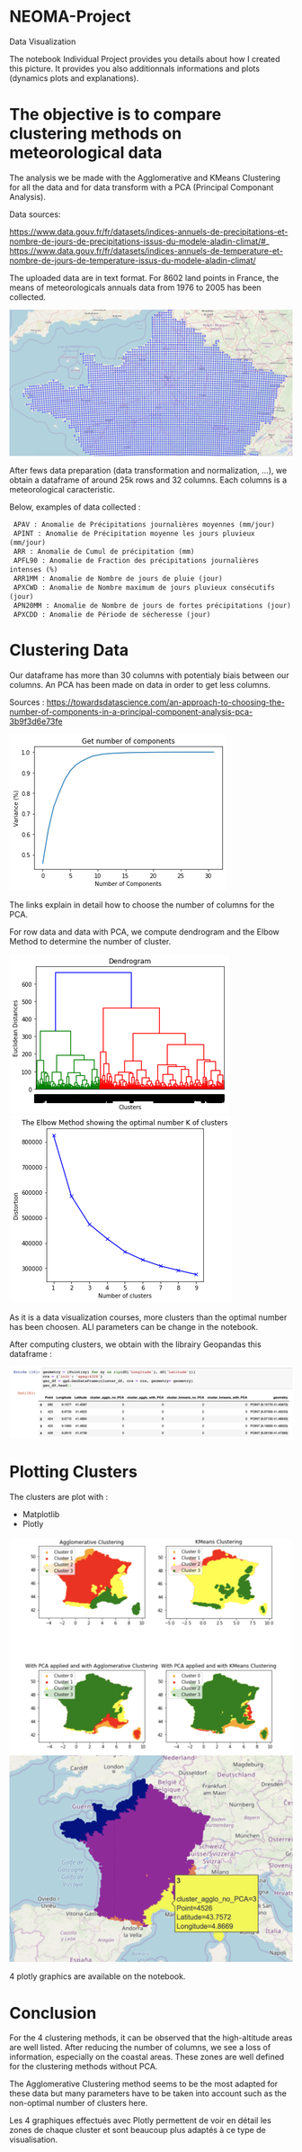 # NEOMA-Project
Data Visualization 

The notebook Individual Project provides you details about how I created this picture. 
It provides you also additionnals informations and plots (dynamics plots and explanations).


# The objective is to compare clustering methods on meteorological data
The analysis we be made with the Agglomerative and KMeans Clustering for all the data and for data transform with a PCA (Principal Componant Analysis).

Data sources: 

https://www.data.gouv.fr/fr/datasets/indices-annuels-de-precipitations-et-nombre-de-jours-de-precipitations-issus-du-modele-aladin-climat/#_ 
https://www.data.gouv.fr/fr/datasets/indices-annuels-de-temperature-et-nombre-de-jours-de-temperature-issus-du-modele-aladin-climat/

The uploaded data are in text format. For 8602 land points in France, the means of meteorologicals annuals data from 1976 to 2005 has been collected.

![Part on the 8602 points around France](https://github.com/MarcJ94/NEOMA-Project/blob/master/Screen%20Files/Screen%201.png)

After fews data preparation (data transformation and normalization, ...), we obtain a dataframe of around 25k rows and 32 columns.
Each columns is a meteorological caracteristic. 

Below, examples of data collected : 

     APAV : Anomalie de Précipitations journalières moyennes (mm/jour)
     APINT : Anomalie de Précipitation moyenne les jours pluvieux (mm/jour)
     ARR : Anomalie de Cumul de précipitation (mm)
     APFL90 : Anomalie de Fraction des précipitations journalières intenses (%)
     ARR1MM : Anomalie de Nombre de jours de pluie (jour)
     APXCWD : Anomalie de Nombre maximum de jours pluvieux consécutifs (jour)
     APN20MM : Anomalie de Nombre de jours de fortes précipitations (jour)
     APXCDD : Anomalie de Période de sécheresse (jour)
     
# Clustering Data

Our dataframe has more than 30 columns with potentialy biais between our columns. 
An PCA has been made on data in order to get less columns. 

Sources : 
https://towardsdatascience.com/an-approach-to-choosing-the-number-of-components-in-a-principal-component-analysis-pca-3b9f3d6e73fe

![Define numbers of components for the PCA](https://github.com/MarcJ94/NEOMA-Project/blob/master/Screen%20Files/PCA.png)

The links explain in detail how to choose the number of columns for the PCA.

For row data and data with PCA, we compute dendrogram and the Elbow Method to determine the number of cluster.

![Compute dendrogram](https://github.com/MarcJ94/NEOMA-Project/blob/master/Screen%20Files/Dendrogram.png)
![The Elbow Method](https://github.com/MarcJ94/NEOMA-Project/blob/master/Screen%20Files/Elbow%20Method.png)

As it is a data visualization courses, more clusters than the optimal number has been choosen. ALl parameters can be change in the notebook.

After computing clusters, we obtain with the librairy Geopandas this dataframe : 

![Final DataFrame](https://github.com/MarcJ94/NEOMA-Project/blob/master/Screen%20Files/Clustering%20DataFrame.png)


# Plotting Clusters

The clusters are plot with : 
- Matplotlib
- Plotly 

![Plotting with Matplotlib](https://github.com/MarcJ94/NEOMA-Project/blob/master/Screen%20Files/Clustering%20Matplotlib.png)
![Plotting with Plotly](https://github.com/MarcJ94/NEOMA-Project/blob/master/Screen%20Files/Clustering%20Plotly.png)

4 plotly graphics are available on the notebook.

# Conclusion

For the 4 clustering methods, it can be observed that the high-altitude areas are well listed. 
After reducing the number of columns, we see a loss of information, especially on the coastal areas. These zones are well defined for the clustering methods without PCA.  

The Agglomerative Clustering method seems to be the most adapted for these data but many parameters have to be taken into account such as the non-optimal number of clusters here.

Les 4 graphiques effectués avec Plotly permettent de voir en détail les zones de chaque cluster et sont beaucoup plus adaptés à ce type de visualisation. 


